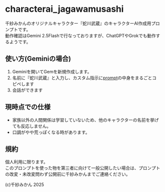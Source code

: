 # characterai_jagawamusashi
千紗みかんのオリジナルキャラクター『蛇川武蔵』のキャラクターAI作成用プロンプトです。  
動作確認はGemini 2.5Flashで行なっておりますが、ChatGPTやGrokでも動作するようです。  

## 使い方(Geminiの場合)
1. Geminiを開いてGemを新規作成します。
2. 名前に『蛇川武蔵』と入力し、カスタム指示に[prompt](https://github.com/chisamikan/characterai_jagawamusashi/blob/main/prompt)の中身をまるごとコピペします
3. 会話ができます

## 現時点での仕様
* 家族以外の人間関係は学習していないため、他のキャラクターの名前を挙げても反応しません。
* 口調がやや荒っぽくなる時があります。

## 規約
個人利用に限ります。  
このプロンプトを使った物を第三者に向けて一般公開したい場合は、プロンプトの改変・未改変問わず公開前に千紗みかんまでご連絡ください。

(c)千紗みかん 2025
